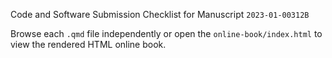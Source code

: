 Code and Software Submission Checklist for Manuscript `2023-01-00312B`

Browse each `.qmd` file independently or open the `online-book/index.html` to 
view the rendered HTML online book. 
